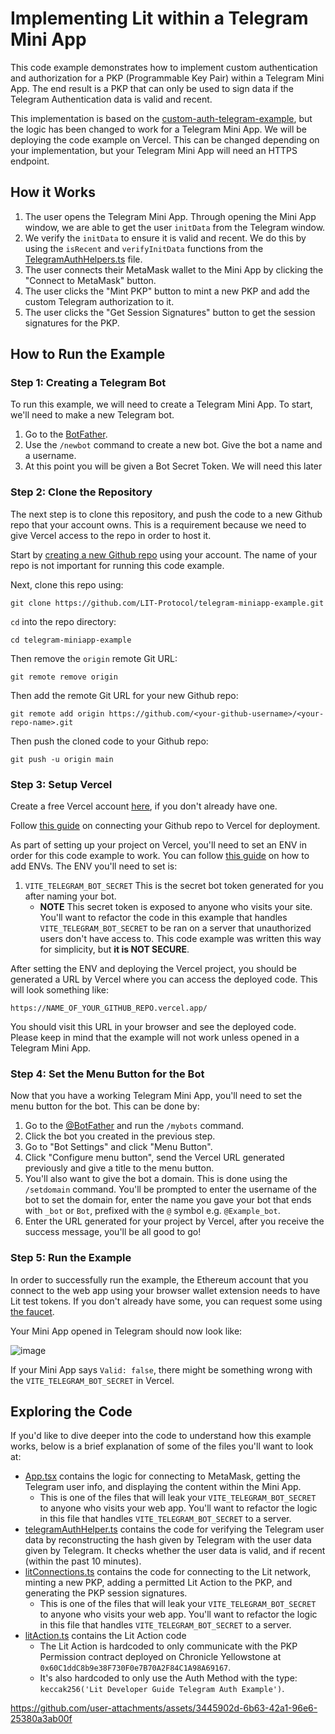 # Implementing Lit within a Telegram Mini App
This code example demonstrates how to implement custom authentication and authorization for a PKP (Programmable Key Pair) within a Telegram Mini App. The end result is a PKP that can only be used to sign data if the Telegram Authentication data is valid and recent.

This implementation is based on the [custom-auth-telegram-example](https://github.com/LIT-Protocol/custom-auth-telegram-example), but the logic has been changed to work for a Telegram Mini App. We will be deploying the code example on Vercel. This can be changed depending on your implementation, but your Telegram Mini App will need an HTTPS endpoint.

## How it Works
1. The user opens the Telegram Mini App. Through opening the Mini App window, we are able to get the user `initData` from the Telegram window.
2. We verify the `initData` to ensure it is valid and recent. We do this by using the `isRecent` and `verifyInitData` functions from the [TelegramAuthHelpers.ts](src/telegramAuthHelpers.ts) file.
3. The user connects their MetaMask wallet to the Mini App by clicking the "Connect to MetaMask" button.
4. The user clicks the "Mint PKP" button to mint a new PKP and add the custom Telegram authorization to it.
5. The user clicks the "Get Session Signatures" button to get the session signatures for the PKP.

## How to Run the Example

### Step 1: Creating a Telegram Bot
To run this example, we will need to create a Telegram Mini App. To start, we'll need to make a new Telegram bot.
1. Go to the [BotFather](https://t.me/BotFather).
2. Use the `/newbot` command to create a new bot. Give the bot a name and a username.
3. At this point you will be given a Bot Secret Token. We will need this later

### Step 2: Clone the Repository
The next step is to clone this repository, and push the code to a new Github repo that your account owns. This is a requirement because we need to give Vercel access to the repo in order to host it.

Start by [creating a new Github repo](https://docs.github.com/en/repositories/creating-and-managing-repositories/creating-a-new-repository) using your account. The name of your repo is not important for running this code example.

Next, clone this repo using:

```
git clone https://github.com/LIT-Protocol/telegram-miniapp-example.git
```

`cd` into the repo directory:

```
cd telegram-miniapp-example
```

Then remove the `origin` remote Git URL:

```
git remote remove origin
```

Then add the remote Git URL for your new Github repo:

```
git remote add origin https://github.com/<your-github-username>/<your-repo-name>.git
```

Then push the cloned code to your Github repo:

```
git push -u origin main
```

### Step 3: Setup Vercel

Create a free Vercel account [here](https://vercel.com/signup), if you don't already have one.

Follow [this guide](https://vercel.com/docs/deployments/git#deploying-a-git-repository) on connecting your Github repo to Vercel for deployment.

As part of setting up your project on Vercel, you'll need to set an ENV in order for this code example to work. You can follow [this guide](https://vercel.com/docs/projects/environment-variables) on how to add ENVs. The ENV you'll need to set is:

1. `VITE_TELEGRAM_BOT_SECRET` This is the secret bot token generated for you after naming your bot.
   - **NOTE** This secret token is exposed to anyone who visits your site. You'll want to refactor the code in this example that handles `VITE_TELEGRAM_BOT_SECRET` to be ran on a server that unauthorized users don't have access to. This code example was written this way for simplicity, but **it is NOT SECURE**.

After setting the ENV and deploying the Vercel project, you should be generated a URL by Vercel where you can access the deployed code. This will look something like:

```
https://NAME_OF_YOUR_GITHUB_REPO.vercel.app/
```

You should visit this URL in your browser and see the deployed code. Please keep in mind that the example will not work unless opened in a Telegram Mini App.

### Step 4: Set the Menu Button for the Bot

Now that you have a working Telegram Mini App, you'll need to set the menu button for the bot. This can be done by:

1. Go to the [@BotFather](https://t.me/BotFather) and run the `/mybots` command.
2. Click the bot you created in the previous step.
3. Go to "Bot Settings" and click "Menu Button".
4. Click "Configure menu button", send the Vercel URL generated previously and give a title to the menu button.
5. You'll also want to give the bot a domain. This is done using the `/setdomain` command. You'll be prompted to enter the username of the bot to set the domain for, enter the name you gave your bot that ends with `_bot` or `Bot`, prefixed with the `@` symbol e.g. `@Example_bot`.
6. Enter the URL generated for your project by Vercel, after you receive the success message, you'll be all good to go!

### Step 5: Run the Example

In order to successfully run the example, the Ethereum account that you connect to the web app using your browser wallet extension needs to have Lit test tokens. If you don't already have some, you can request some using [the faucet](https://chronicle-yellowstone-faucet.getlit.dev/).

Your Mini App opened in Telegram should now look like:

![image](https://github.com/user-attachments/assets/6bab315f-1db2-404c-bd59-602e0545f26d)

If your Mini App says `Valid: false`, there might be something wrong with the `VITE_TELEGRAM_BOT_SECRET` in Vercel. 

## Exploring the Code

If you'd like to dive deeper into the code to understand how this example works, below is a brief explanation of some of the files you'll want to look at:
- [App.tsx](./src/App.tsx) contains the logic for connecting to MetaMask, getting the Telegram user info, and displaying the content within the Mini App.
  - This is one of the files that will leak your `VITE_TELEGRAM_BOT_SECRET` to anyone who visits your web app. You'll want to refactor the logic in this file that handles `VITE_TELEGRAM_BOT_SECRET` to a server.
- [telegramAuthHelper.ts](./src/telegramAuthHelpers.ts) contains the code for verifying the Telegram user data by reconstructing the hash given by Telegram with the user data given by Telegram. It checks whether the user data is valid, and if recent (within the past 10 minutes).
- [litConnections.ts](./src/litConnections.ts) contains the code for connecting to the Lit network, minting a new PKP, adding a permitted Lit Action to the PKP, and generating the PKP session signatures.
  - This is one of the files that will leak your `VITE_TELEGRAM_BOT_SECRET` to anyone who visits your web app. You'll want to refactor the logic in this file that handles `VITE_TELEGRAM_BOT_SECRET` to a server.
- [litAction.ts](./src/litAction.ts) contains the Lit Action code
  - The Lit Action is hardcoded to only communicate with the PKP Permission contract deployed on Chronicle Yellowstone at `0x60C1ddC8b9e38F730F0e7B70A2F84C1A98A69167`.
  - It's also hardcoded to only use the Auth Method with the type: `keccak256('Lit Developer Guide Telegram Auth Example')`.




https://github.com/user-attachments/assets/3445902d-6b63-42a1-96e6-25380a3ab00f

